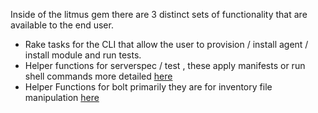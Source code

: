 Inside of the litmus gem there are 3 distinct sets of functionality that are available to the end user. 
*  Rake tasks for the CLI that allow the user to provision / install agent / install module and run tests. 
* Helper functions for serverspec / test , these apply manifests or run shell commands more detailed [here](https://www.rubydoc.info/gems/puppet_litmus/PuppetLitmus/Serverspec)
* Helper Functions for bolt primarily they are for inventory file manipulation [here](https://www.rubydoc.info/gems/puppet_litmus/PuppetLitmus/InventoryManipulation)